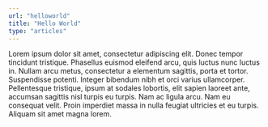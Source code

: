 ```yaml
---
url: "helloworld"
title: "Hello World"
type: "articles"
---
```


Lorem ipsum dolor sit amet, consectetur adipiscing elit. Donec tempor tincidunt tristique. Phasellus euismod eleifend arcu, quis luctus nunc luctus in. Nullam arcu metus, consectetur a elementum sagittis, porta et tortor. Suspendisse potenti. Integer bibendum nibh et orci varius ullamcorper. Pellentesque tristique, ipsum at sodales lobortis, elit sapien laoreet ante, accumsan sagittis nisl turpis eu turpis. Nam ac ligula arcu. Nam eu consequat velit. Proin imperdiet massa in nulla feugiat ultricies et eu turpis. Aliquam sit amet magna lorem.